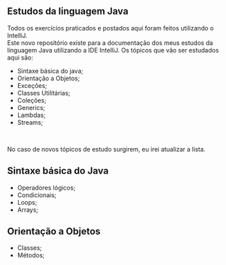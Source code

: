 ## Estudos da linguagem Java

Todos os exercícios praticados e postados aqui foram feitos utilizando o IntelliJ.
<br>
Este novo repositório existe para a documentação dos meus estudos da linguagem Java utilizando a IDE IntelliJ.
Os tópicos que vão ser estudados aqui são:<br>
- Sintaxe básica do java;
- Orientação a Objetos;
- Exceções;
- Classes Utilitárias;
- Coleções;
- Generics;
- Lambdas;
- Streams;
<br>

No caso de novos tópicos de estudo surgirem, eu irei atualizar a lista.<br>

## Sintaxe básica do Java

- Operadores lógicos;
- Condicionais;
- Loops;
- Arrays;

## Orientação a Objetos

- Classes;
- Métodos;
